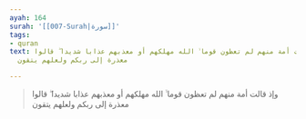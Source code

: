 ```yaml
---
ayah: 164
surah: '[[007-Surah|سورة]]'
tags:
- quran
text: وإذ قالت أمة منهم لم تعظون قوما ۙ الله مهلكهم أو معذبهم عذابا شديدا ۖ قالوا
  معذرة إلى ربكم ولعلهم يتقون

---
```

> وإذ قالت أمة منهم لم تعظون قوما ۙ الله مهلكهم أو معذبهم عذابا شديدا ۖ قالوا معذرة إلى ربكم ولعلهم يتقون
